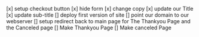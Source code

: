 [x] setup checkout button
[x] hide form
[x] change copy
[x] update our Title 
[x] update sub-title
[] deploy first version of site
[] point our domain to our webserver
[] setup redirect back to main page for The Thankyou Page and the Canceled page
[] Make Thankyou Page
[] Make canceled Page

